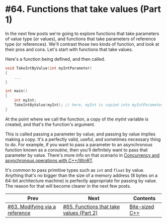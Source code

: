 # #64. Functions that take values (Part 1)

In the next few posts we're going to explore functions that take parameters of value type (or values), and functions that take parameters of reference type (or references). We'll contrast those two kinds of function, and look at their pros and cons. Let's start with functions that take values.

Here's a function being defined, and then called.

```cpp
void TakeIntByValue(int myIntParameter)
{
    ...
}

int main()
{
    int myInt;
    TakeIntByValue(myInt); // here, myInt is copied into myIntParameter
}
```

At the point where we call the function, a copy of the *myInt* variable is created, and that's the function's argument.

This is called passing a parameter by value; and passing by value implies making a copy. It's a perfectly valid, useful, and sometimes necessary thing to do. For example, if you want to pass a parameter to an asynchronous function known as a *coroutine*, then you'll definitely want to pass that parameter by value. There's more info on that scenario in [Concurrency and asynchronous operations with C++/WinRT](https://docs.microsoft.com/windows/uwp/cpp-and-winrt-apis/concurrency#parameter-passing).

It's common to pass primitive types such as `int` and `float` by value. Anything that's no bigger than the size of a memory address (8 bytes on a 64-bit architecture machine) is perfectly appropriate for passing by value. The reason for that will become clearer in the next few posts.

|Prev|Next|Contents|
|-|-|-|
|[#63. Modifying via a reference](063.md)|[#65. Functions that take values (Part 2)](065.md)|[Bite-sized C++](../README.md)|
